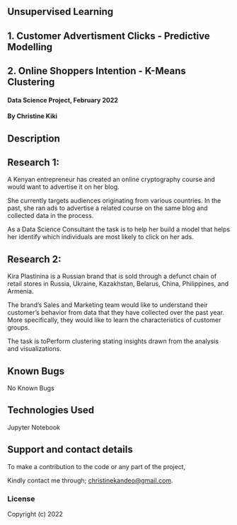 # # 
## Unsupervised Learning

## 1. Customer Advertisment Clicks - Predictive Modelling
## 2. Online Shoppers Intention - K-Means Clustering

#### Data Science Project, February 2022

#### By **Christine Kiki**

## Description

## Research 1:

A Kenyan entrepreneur has created an online cryptography course and would want to advertise it on her blog. 

She currently targets audiences originating from various countries. In the past, she ran ads to advertise a related course on the same blog and collected data in the process.

As a Data Science Consultant the task is to help her build a model that helps her identify which individuals are most likely to click on her ads. 

## Research 2:

Kira Plastinina is a Russian brand that is sold through a defunct chain of retail stores in Russia, Ukraine, Kazakhstan, Belarus, China, Philippines, and Armenia. 

The brand’s Sales and Marketing team would like to understand their customer’s behavior from data that they have collected over the past year. More specifically, they would like to learn the characteristics of customer groups.

The task is toPerform clustering stating insights drawn from the analysis and visualizations.

## Known Bugs
No Known Bugs

## Technologies Used
Jupyter Notebook

## Support and contact details
To make a contribution to the code or any part of the project, 

Kindly contact me through; christinekandeo@gmail.com.
### License

Copyright (c) 2022
